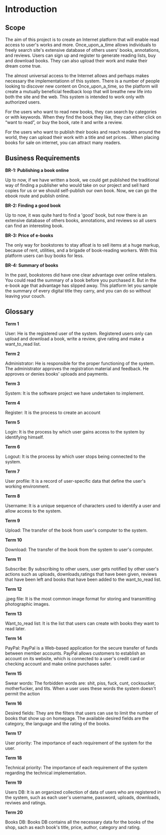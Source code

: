 # Introduction

## Scope

The aim of this project is to create an Internet platform that will enable read access to user's works and more. Once_upon_a_time allows individuals to freely search site's extensive database of others users' books, annotations, and reviews. Users can sign up and register to generate reading lists, buy and download books. They can also upload their work and make their dream come true. 

The almost universal access to the Internet allows and perhaps makes necessary the implementationn of this system.  There is a number of people looking to discover new content on Once_upon_a_time, so the platform will create a mutually beneficial feedback loop that will breathe new life into both the site and the web. This system is intended to work only with authorized users.

For the users who want to read new books, they can search by categories or with keywords. When they find the book they like, they can either click on “want to read”, or buy the book, rate it and write a review.

For the users who want to publish their books and reach readers around the world, they can upload their work with a title and set prices. . When placing books for sale on internet, you can attract many readers.

## Business Requirements

**BR-1: Publishing a book online**

Up to now, if we have written a book, we could get published the traditional way of finding a publisher who would take on our project and sell hard copies for us or we should self-publish our own book. Now, we can go the ebook route and publish online.

**BR-2: Finding a good book**

Up to now, it was quite hard to find a 'good' book, but now there is an extensive database of others books, annotations, and reviews so all users can find an interesting book.

**BR-3: Price of e-books**

The only way for bookstores to stay afloat is to sell items at a huge markup, because of rent, utilities, and a brigade of book-reading workers. With this platform users can buy books for less.

**BR-4: Summary of books**

In the past, bookstores did have one clear advantage over online retailers. You could read the summary of a book before you purchased it. But in the e-book age that advantage has slipped away. This platform let you sample the summary of every digital title they carry, and you can do so without leaving your couch.

## Glossary

**Term 1**

User: He is the registered user of the system. Registered users only can upload and download a book, write a review, give rating and make a want_to_read list. 

**Term 2** 

Administrator: He is responsible for the proper functioning of the system. The administrator approves the registration material and feedback. He approves or denies books' uploads and payments.

**Term 3**

System: It is the software project we have undertaken to implement.

**Term 4**

Register: It is the process to create an account

**Term 5**

Login: It is the process by which user gains access to the system by identifying himself.

**Term 6**

Logout: It is the process by which user stops  being connected to the system.

**Term 7**

User profile: It is a record of user-specific data that define the user's working environment.

**Term 8**

Username: It is a unique sequence of characters used to identify a user and allow access to the system.

**Term 9**

Upload: The transfer of the book from user's computer to the system.

**Term 10**

Download: The transfer of the book from the system to user's computer.

**Term 11**

Subscribe: By subscribing to other users, user gets notified by other user's actions such as uploads, downloads,ratings that have been given, reviews that have been left and books that have been added to the want_to_read list.

**Term 12**

.jpeg file: It is the most common image format for storing and transmitting photographic images.

**Term 13**

Want_to_read list: It is the list that users can create with books they want to read later.

**Term 14**

PayPal: PayPal is a Web-based application for the secure transfer of funds between member accounts. PayPal allows customers to establish an account on its website, which is connected to a user's credit card or checking account and make online purchases safer.

**Term 15** 

Swear words: The forbidden words are: shit, piss, fuck, cunt, cocksucker, motherfucker, and tits.  When a user uses these words the system doesn't permit the action
 
**Term 16**

Desired fields: They are the filters that users can use to limit the number of books that show up on homepage. The available desired fields are the category, the language and the rating of the books. 

**Term 17**

User priority: The importance of each requirement of the system for the user.

**Term 18**

Technical priority: The importance of each requirement of the system regarding the technical implementation. 

**Term 19**

Users DB: It is an organized collection of data of users who are registered in the system, such as each user's username, password, uploads, downloads, reviwes and ratings.

**Term 20**

Books DB: Books DB contains all the necessary data for the books of the shop, sach as each book's title, price, author, category and rating.

